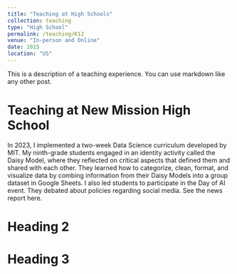 ```yaml
---
title: "Teaching at High Schools"
collection: teaching
type: "High School"
permalink: /teaching/K12
venue: "In-person and Online"
date: 2015
location: "US"
---
```


This is a description of a teaching experience. You can use markdown like any other post.

Teaching at New Mission High School
======
In 2023, I implemented a two-week Data Science curriculum developed by MIT. My ninth-grade students engaged in an identity activity called the Daisy Model, where they reflected on critical aspects that defined them and shared with each other. They learned how to categorize, clean, format, and visualize data by combing information from their Daisy Models into a group dataset in Google Sheets. I also led students to participate in the Day of AI event. They debated about policies regarding social media. See the news report here.    

Heading 2
======

Heading 3
======
